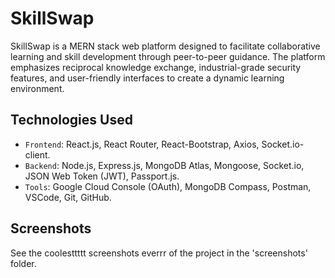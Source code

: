 # SkillSwap

SkillSwap is a MERN stack web platform designed to facilitate collaborative learning and skill development through peer-to-peer guidance. The platform emphasizes reciprocal knowledge exchange, industrial-grade security features, and user-friendly interfaces to create a dynamic learning environment.

## Technologies Used

- `Frontend`: React.js, React Router, React-Bootstrap, Axios, Socket.io-client.
- `Backend`: Node.js, Express.js, MongoDB Atlas, Mongoose, Socket.io, JSON Web Token (JWT), Passport.js.
- `Tools`: Google Cloud Console (OAuth), MongoDB Compass, Postman, VSCode, Git, GitHub.

## Screenshots

See the coolesttttt screenshots everrr of the project in the 'screenshots' folder.
